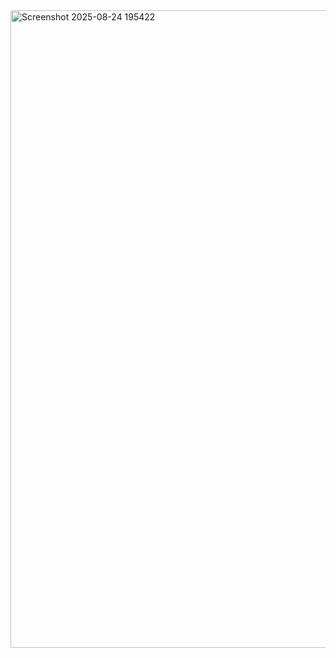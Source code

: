 <img width="1920" height="1020" alt="Screenshot 2025-08-24 195422" src="https://github.com/user-attachments/assets/93407018-f52b-413b-9722-febd93d23b94" />
